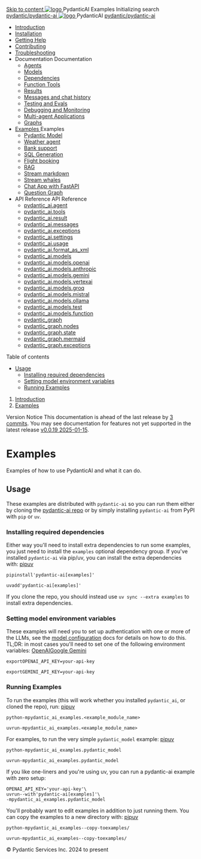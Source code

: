 [ Skip to content ](https://ai.pydantic.dev/examples/<#examples>)
[ ![logo](https://ai.pydantic.dev/img/logo-white.svg) ](https://ai.pydantic.dev/examples/<..> "PydanticAI")
PydanticAI 
Examples 
Initializing search 
[ pydantic/pydantic-ai  ](https://ai.pydantic.dev/examples/<https:/github.com/pydantic/pydantic-ai> "Go to repository")
[ ![logo](https://ai.pydantic.dev/img/logo-white.svg) ](https://ai.pydantic.dev/examples/<..> "PydanticAI") PydanticAI 
[ pydantic/pydantic-ai  ](https://ai.pydantic.dev/examples/<https:/github.com/pydantic/pydantic-ai> "Go to repository")
  * [ Introduction  ](https://ai.pydantic.dev/examples/<..>)
  * [ Installation  ](https://ai.pydantic.dev/examples/<../install/>)
  * [ Getting Help  ](https://ai.pydantic.dev/examples/<../help/>)
  * [ Contributing  ](https://ai.pydantic.dev/examples/<../contributing/>)
  * [ Troubleshooting  ](https://ai.pydantic.dev/examples/<../troubleshooting/>)
  * Documentation  Documentation 
    * [ Agents  ](https://ai.pydantic.dev/examples/<../agents/>)
    * [ Models  ](https://ai.pydantic.dev/examples/<../models/>)
    * [ Dependencies  ](https://ai.pydantic.dev/examples/<../dependencies/>)
    * [ Function Tools  ](https://ai.pydantic.dev/examples/<../tools/>)
    * [ Results  ](https://ai.pydantic.dev/examples/<../results/>)
    * [ Messages and chat history  ](https://ai.pydantic.dev/examples/<../message-history/>)
    * [ Testing and Evals  ](https://ai.pydantic.dev/examples/<../testing-evals/>)
    * [ Debugging and Monitoring  ](https://ai.pydantic.dev/examples/<../logfire/>)
    * [ Multi-agent Applications  ](https://ai.pydantic.dev/examples/<../multi-agent-applications/>)
    * [ Graphs  ](https://ai.pydantic.dev/examples/<../graph/>)
  * [ Examples  ](https://ai.pydantic.dev/examples/<./>)
Examples 
    * [ Pydantic Model  ](https://ai.pydantic.dev/examples/<pydantic-model/>)
    * [ Weather agent  ](https://ai.pydantic.dev/examples/<weather-agent/>)
    * [ Bank support  ](https://ai.pydantic.dev/examples/<bank-support/>)
    * [ SQL Generation  ](https://ai.pydantic.dev/examples/<sql-gen/>)
    * [ Flight booking  ](https://ai.pydantic.dev/examples/<flight-booking/>)
    * [ RAG  ](https://ai.pydantic.dev/examples/<rag/>)
    * [ Stream markdown  ](https://ai.pydantic.dev/examples/<stream-markdown/>)
    * [ Stream whales  ](https://ai.pydantic.dev/examples/<stream-whales/>)
    * [ Chat App with FastAPI  ](https://ai.pydantic.dev/examples/<chat-app/>)
    * [ Question Graph  ](https://ai.pydantic.dev/examples/<question-graph/>)
  * API Reference  API Reference 
    * [ pydantic_ai.agent  ](https://ai.pydantic.dev/examples/<../api/agent/>)
    * [ pydantic_ai.tools  ](https://ai.pydantic.dev/examples/<../api/tools/>)
    * [ pydantic_ai.result  ](https://ai.pydantic.dev/examples/<../api/result/>)
    * [ pydantic_ai.messages  ](https://ai.pydantic.dev/examples/<../api/messages/>)
    * [ pydantic_ai.exceptions  ](https://ai.pydantic.dev/examples/<../api/exceptions/>)
    * [ pydantic_ai.settings  ](https://ai.pydantic.dev/examples/<../api/settings/>)
    * [ pydantic_ai.usage  ](https://ai.pydantic.dev/examples/<../api/usage/>)
    * [ pydantic_ai.format_as_xml  ](https://ai.pydantic.dev/examples/<../api/format_as_xml/>)
    * [ pydantic_ai.models  ](https://ai.pydantic.dev/examples/<../api/models/base/>)
    * [ pydantic_ai.models.openai  ](https://ai.pydantic.dev/examples/<../api/models/openai/>)
    * [ pydantic_ai.models.anthropic  ](https://ai.pydantic.dev/examples/<../api/models/anthropic/>)
    * [ pydantic_ai.models.gemini  ](https://ai.pydantic.dev/examples/<../api/models/gemini/>)
    * [ pydantic_ai.models.vertexai  ](https://ai.pydantic.dev/examples/<../api/models/vertexai/>)
    * [ pydantic_ai.models.groq  ](https://ai.pydantic.dev/examples/<../api/models/groq/>)
    * [ pydantic_ai.models.mistral  ](https://ai.pydantic.dev/examples/<../api/models/mistral/>)
    * [ pydantic_ai.models.ollama  ](https://ai.pydantic.dev/examples/<../api/models/ollama/>)
    * [ pydantic_ai.models.test  ](https://ai.pydantic.dev/examples/<../api/models/test/>)
    * [ pydantic_ai.models.function  ](https://ai.pydantic.dev/examples/<../api/models/function/>)
    * [ pydantic_graph  ](https://ai.pydantic.dev/examples/<../api/pydantic_graph/graph/>)
    * [ pydantic_graph.nodes  ](https://ai.pydantic.dev/examples/<../api/pydantic_graph/nodes/>)
    * [ pydantic_graph.state  ](https://ai.pydantic.dev/examples/<../api/pydantic_graph/state/>)
    * [ pydantic_graph.mermaid  ](https://ai.pydantic.dev/examples/<../api/pydantic_graph/mermaid/>)
    * [ pydantic_graph.exceptions  ](https://ai.pydantic.dev/examples/<../api/pydantic_graph/exceptions/>)


Table of contents 
  * [ Usage  ](https://ai.pydantic.dev/examples/<#usage>)
    * [ Installing required dependencies  ](https://ai.pydantic.dev/examples/<#installing-required-dependencies>)
    * [ Setting model environment variables  ](https://ai.pydantic.dev/examples/<#setting-model-environment-variables>)
    * [ Running Examples  ](https://ai.pydantic.dev/examples/<#running-examples>)


  1. [ Introduction  ](https://ai.pydantic.dev/examples/<..>)
  2. [ Examples  ](https://ai.pydantic.dev/examples/<./>)


Version Notice
This documentation is ahead of the last release by [3 commits](https://ai.pydantic.dev/examples/<https:/github.com/pydantic/pydantic-ai/compare/v0.0.19...main>). You may see documentation for features not yet supported in the latest release [v0.0.19 2025-01-15](https://ai.pydantic.dev/examples/<https:/github.com/pydantic/pydantic-ai/releases/tag/v0.0.19>). 
# Examples
Examples of how to use PydanticAI and what it can do.
## Usage
These examples are distributed with `pydantic-ai` so you can run them either by cloning the [pydantic-ai repo](https://ai.pydantic.dev/examples/<https:/github.com/pydantic/pydantic-ai>) or by simply installing `pydantic-ai` from PyPI with `pip` or `uv`.
### Installing required dependencies
Either way you'll need to install extra dependencies to run some examples, you just need to install the `examples` optional dependency group.
If you've installed `pydantic-ai` via pip/uv, you can install the extra dependencies with:
[pip](https://ai.pydantic.dev/examples/<#__tabbed_1_1>)[uv](https://ai.pydantic.dev/examples/<#__tabbed_1_2>)
```
pipinstall'pydantic-ai[examples]'

```

```
uvadd'pydantic-ai[examples]'

```

If you clone the repo, you should instead use `uv sync --extra examples` to install extra dependencies.
### Setting model environment variables
These examples will need you to set up authentication with one or more of the LLMs, see the [model configuration](https://ai.pydantic.dev/examples/<../models/>) docs for details on how to do this.
TL;DR: in most cases you'll need to set one of the following environment variables:
[OpenAI](https://ai.pydantic.dev/examples/<#__tabbed_2_1>)[Google Gemini](https://ai.pydantic.dev/examples/<#__tabbed_2_2>)
```
exportOPENAI_API_KEY=your-api-key

```

```
exportGEMINI_API_KEY=your-api-key

```

### Running Examples
To run the examples (this will work whether you installed `pydantic_ai`, or cloned the repo), run:
[pip](https://ai.pydantic.dev/examples/<#__tabbed_3_1>)[uv](https://ai.pydantic.dev/examples/<#__tabbed_3_2>)
```
python-mpydantic_ai_examples.<example_module_name>

```

```
uvrun-mpydantic_ai_examples.<example_module_name>

```

For examples, to run the very simple `pydantic_model`[](https://ai.pydantic.dev/examples/<pydantic-model/>) example:
[pip](https://ai.pydantic.dev/examples/<#__tabbed_4_1>)[uv](https://ai.pydantic.dev/examples/<#__tabbed_4_2>)
```
python-mpydantic_ai_examples.pydantic_model

```

```
uvrun-mpydantic_ai_examples.pydantic_model

```

If you like one-liners and you're using uv, you can run a pydantic-ai example with zero setup:
```
OPENAI_API_KEY='your-api-key'\
uvrun--with'pydantic-ai[examples]'\
-mpydantic_ai_examples.pydantic_model

```

You'll probably want to edit examples in addition to just running them. You can copy the examples to a new directory with:
[pip](https://ai.pydantic.dev/examples/<#__tabbed_5_1>)[uv](https://ai.pydantic.dev/examples/<#__tabbed_5_2>)
```
python-mpydantic_ai_examples--copy-toexamples/

```

```
uvrun-mpydantic_ai_examples--copy-toexamples/

```

© Pydantic Services Inc. 2024 to present 
